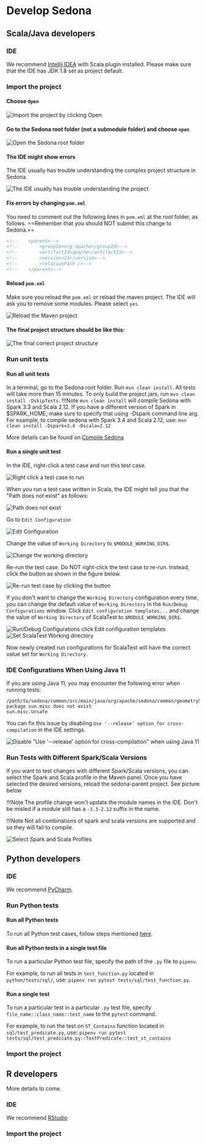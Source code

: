 <!--
 Licensed to the Apache Software Foundation (ASF) under one
 or more contributor license agreements.  See the NOTICE file
 distributed with this work for additional information
 regarding copyright ownership.  The ASF licenses this file
 to you under the Apache License, Version 2.0 (the
 "License"); you may not use this file except in compliance
 with the License.  You may obtain a copy of the License at

   http://www.apache.org/licenses/LICENSE-2.0

 Unless required by applicable law or agreed to in writing,
 software distributed under the License is distributed on an
 "AS IS" BASIS, WITHOUT WARRANTIES OR CONDITIONS OF ANY
 KIND, either express or implied.  See the License for the
 specific language governing permissions and limitations
 under the License.
 -->

# Develop Sedona

## Scala/Java developers

### IDE

We recommend [Intellij IDEA](https://www.jetbrains.com/idea/) with Scala plugin installed. Please make sure that the IDE has JDK 1.8 set as project default.

### Import the project

#### Choose `Open`

![Import the project by clicking Open](../image/ide-java-1.png)

#### Go to the Sedona root folder (not a submodule folder) and choose `open`

![Open the Sedona root folder](../image/ide-java-2.png)

#### The IDE might show errors

The IDE usually has trouble understanding the complex project structure in Sedona.

![The IDE usually has trouble understanding the project](../image/ide-java-4.png)

#### Fix errors by changing `pom.xml`

You need to comment out the following lines in `pom.xml` at the root folder, as follows. ==Remember that you should NOT submit this change to Sedona.==

```xml
<!--    <parent>-->
<!--        <groupId>org.apache</groupId>-->
<!--        <artifactId>apache</artifactId>-->
<!--        <version>23</version>-->
<!--        <relativePath />-->
<!--    </parent>-->
```

#### Reload `pom.xml`

Make sure you reload the `pom.xml` or reload the maven project. The IDE will ask you to remove some modules. Please select `yes`.

![Reload the Maven project](../image/ide-java-5.png)

#### The final project structure should be like this:

![The final correct project structure](../image/ide-java-3.png)

### Run unit tests

#### Run all unit tests

In a terminal, go to the Sedona root folder. Run `mvn clean install`. All tests will take more than 15 minutes. To only build the project jars, run `mvn clean install -DskipTests`.
!!!Note
    `mvn clean install` will compile Sedona with Spark 3.3 and Scala 2.12. If you have a different version of Spark in $SPARK_HOME, make sure to specify that using -Dspark command line arg.
    For example, to compile sedona with Spark 3.4 and Scala 2.12, use: `mvn clean install -Dspark=3.4 -Dscala=2.12`

More details can be found on [Compile Sedona](../setup/compile.md)

#### Run a single unit test

In the IDE, right-click a test case and run this test case.

![Right click a test case to run](../image/ide-java-6.png)

When you run a test case written in Scala, the IDE might tell you that the "Path does not exist" as follows:

![Path does not exist](../image/ide-java-7.png)

Go to `Edit Configuration`

![Edit Configuration](../image/ide-java-8.png)

Change the value of `Working Directory` to `$MODULE_WORKING_DIR$`.

![Change the working directory](../image/ide-java-9.png)

Re-run the test case. Do NOT right-click the test case to re-run. Instead, click the button as shown in the figure below.

![Re-run test case by clicking the button](../image/ide-java-10.png)

If you don't want to change the `Working Directory` configuration every time, you can change the default value of `Working Directory`
in the `Run/Debug Configurations` window. Click `Edit configuration templates...` and change the value
of `Working Directory` of ScalaTest to `$MODULE_WORKING_DIR$`.

![Run/Debug Configurations click Edit configuration templates](../image/ide-java-11.png)
![Set ScalaTest Working directory](../image/ide-java-12.png)

Now newly created run configurations for ScalaTest will have the correct value set for `Working Directory`.

### IDE Configurations When Using Java 11

If you are using Java 11, you may encounter the following error when running tests:

```
/path/to/sedona/common/src/main/java/org/apache/sedona/common/geometrySerde/UnsafeGeometryBuffer.java
package sun.misc does not exist
sun.misc.Unsafe
```

You can fix this issue by disabling `Use '--release' option for cross-compilation` in the IDE settings.

![Disable "Use '--release' option for cross-compilation" when using Java 11](../image/ide-java-13.png)

### Run Tests with Different Spark/Scala Versions

If you want to test changes with different Spark/Scala versions, you can select the Spark and Scala profile in the Maven panel. Once you have selected the desired versions, reload the sedona-parent project. See picture below

!!!Note
    The profile change won't update the module names in the IDE. Don't be misled if a module still has a `-3.3-2.12` suffix in the name.

!!!Note
    Not all combinations of spark and scala versions are supported and so they will fail to compile.

![Select Spark and Scala Profiles](../image/ide-java-14.png)

## Python developers

### IDE

We recommend [PyCharm](https://www.jetbrains.com/pycharm/).

### Run Python tests

#### Run all Python tests

To run all Python test cases, follow steps mentioned [here](../setup/compile.md#run-python-test).

#### Run all Python tests in a single test file

To run a particular Python test file, specify the path of the `.py` file to `pipenv`.

For example, to run all tests in `test_function.py` located in `python/tests/sql/`, use: `pipenv run pytest tests/sql/test_function.py`.

#### Run a single test

To run a particular test in a particular `.py` test file, specify `file_name::class_name::test_name` to the `pytest` command.

For example, to run the test on `ST_Contains` function located in `sql/test_predicate.py`, use: `pipenv run pytest tests/sql/test_predicate.py::TestPredicate::test_st_contains`

### Import the project

## R developers

More details to come.

### IDE

We recommend [RStudio](https://posit.co/products/open-source/rstudio/)

### Import the project
